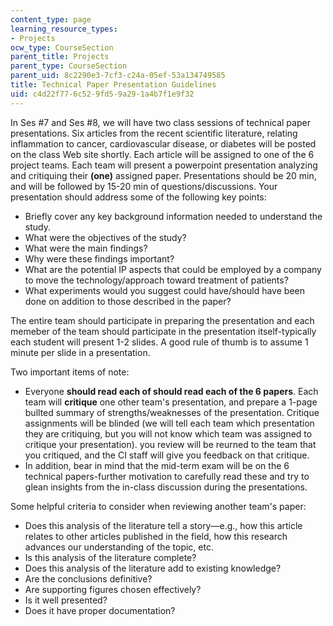 ```yaml
---
content_type: page
learning_resource_types:
- Projects
ocw_type: CourseSection
parent_title: Projects
parent_type: CourseSection
parent_uid: 8c2290e3-7cf3-c24a-05ef-53a134749585
title: Technical Paper Presentation Guidelines
uid: c4d22f77-6c52-9fd5-9a29-1a4b7f1e9f32
---
```


In Ses #7 and Ses #8, we will have two class sessions of technical paper presentations. Six articles from the recent scientific literature, relating inflammation to cancer, cardiovascular disease, or diabetes will be posted on the class Web site shortly. Each article will be assigned to one of the 6 project teams. Each team will present a powerpoint presentation analyzing and critiquing their **(one)** assigned paper. Presentations should be 20 min, and will be followed by 15-20 min of questions/discussions. Your presentation should address some of the following key points:

*   Briefly cover any key background information needed to understand the study.
*   What were the objectives of the study?
*   What were the main findings?
*   Why were these findings important?
*   What are the potential IP aspects that could be employed by a company to move the technology/approach toward treatment of patients?
*   What experiments would you suggest could have/should have been done on addition to those described in the paper?

The entire team should participate in preparing the presentation and each memeber of the team should participate in the presentation itself-typically each student will present 1-2 slides. A good rule of thumb is to assume 1 minute per slide in a presentation.

Two important items of note:

*   Everyone **should read each of should read each of the 6 papers**. Each team will **critique** one other team's presentation, and prepare a 1-page bullted summary of strengths/weaknesses of the presentation. Critique assignments will be blinded (we will tell each team which presentation they are critiquing, but you will not know which team was assigned to critique your presentation). you review will be reurned to the team that you critiqued, and the CI staff will give you feedback on that critique.
*   In addition, bear in mind that the mid-term exam will be on the 6 technical papers-further motivation to carefully read these and try to glean insights from the in-class discussion during the presentations.

Some helpful criteria to consider when reviewing another team's paper:

*   Does this analysis of the literature tell a story—e.g., how this article relates to other articles published in the field, how this research advances our understanding of the topic, etc.
*   Is this analysis of the literature complete?
*   Does this analysis of the literature add to existing knowledge?
*   Are the conclusions definitive?
*   Are supporting figures chosen effectively?
*   Is it well presented?
*   Does it have proper documentation?